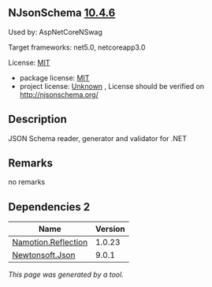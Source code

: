 NJsonSchema [10.4.6](https://www.nuget.org/packages/NJsonSchema/10.4.6)
--------------------

Used by: AspNetCoreNSwag

Target frameworks: net5.0, netcoreapp3.0

License: [MIT](../../../../licenses/mit) 

- package license: [MIT](https://licenses.nuget.org/MIT) 
- project license: [Unknown](http://njsonschema.org/) , License should be verified on http://njsonschema.org/

Description
-----------
JSON Schema reader, generator and validator for .NET

Remarks
-----------
no remarks


Dependencies 2
-----------

|Name|Version|
|----------|:----|
|[Namotion.Reflection](../../../../packages/nuget.org/namotion.reflection/1.0.23)|1.0.23|
|[Newtonsoft.Json](../../../../packages/nuget.org/newtonsoft.json/9.0.1)|9.0.1|

*This page was generated by a tool.*
